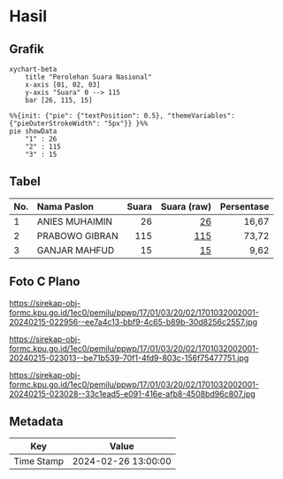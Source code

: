 # Hasil

## Grafik

```mermaid
xychart-beta
    title "Perolehan Suara Nasional"
    x-axis [01, 02, 03]
    y-axis "Suara" 0 --> 115
    bar [26, 115, 15]
```

```mermaid
%%{init: {"pie": {"textPosition": 0.5}, "themeVariables": {"pieOuterStrokeWidth": "5px"}} }%%
pie showData
    "1" : 26
    "2" : 115
    "3" : 15
```

## Tabel

| No. | Nama Paslon    | Suara | Suara (raw) | Persentase |
|:--- |:-------------- | -----:| -----------:| ----------:|
| 1   | ANIES MUHAIMIN | 26    | [26][p-1]   | 16,67      |
| 2   | PRABOWO GIBRAN | 115   | [115][p-2]  | 73,72      |
| 3   | GANJAR MAHFUD  | 15    | [15][p-3]   | 9,62       |


[p-1]: https://github.com/gigit-pemilu/pemilu-2024/blob/main/pilpres/hitung-suara/sub/17-bengkulu/sub/01-bengkulu-selatan/sub/03-pino/sub/2002-anggut/sub/001-tps/sub/paslon-1.txt
[p-2]: https://github.com/gigit-pemilu/pemilu-2024/blob/main/pilpres/hitung-suara/sub/17-bengkulu/sub/01-bengkulu-selatan/sub/03-pino/sub/2002-anggut/sub/001-tps/sub/paslon-2.txt
[p-3]: https://github.com/gigit-pemilu/pemilu-2024/blob/main/pilpres/hitung-suara/sub/17-bengkulu/sub/01-bengkulu-selatan/sub/03-pino/sub/2002-anggut/sub/001-tps/sub/paslon-3.txt

## Foto C Plano

https://sirekap-obj-formc.kpu.go.id/1ec0/pemilu/ppwp/17/01/03/20/02/1701032002001-20240215-022956--ee7a4c13-bbf9-4c65-b89b-30d8256c2557.jpg

https://sirekap-obj-formc.kpu.go.id/1ec0/pemilu/ppwp/17/01/03/20/02/1701032002001-20240215-023013--be71b539-70f1-4fd9-803c-156f75477751.jpg

https://sirekap-obj-formc.kpu.go.id/1ec0/pemilu/ppwp/17/01/03/20/02/1701032002001-20240215-023028--33c1ead5-e091-416e-afb8-4508bd96c807.jpg


## Metadata

| Key        | Value               |
| ---------- | ------------------- |
| Time Stamp | 2024-02-26 13:00:00 |



